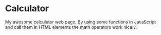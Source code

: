 # Calculator
 My awesome calculator web page.
 By using some functions in JavaScript and call them in HTML elements the math operators work nicely. 
